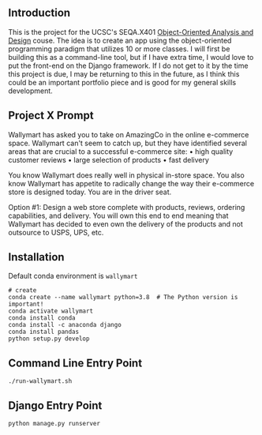 ## Introduction

This is the project for the UCSC's SEQA.X401 [Object-Oriented Analysis and Design](https://www.ucsc-extension.edu/courses/object-oriented-analysis-and-design/) couse. The idea is to create an app using the object-oriented programming paradigm that utilizes 10 or more classes. I will first be building this as a command-line tool, but if I have extra time, I would love to put the front-end on the Django framework. If I do not get to it by the time this project is due, I may be returning to this in the future, as I think this could be an important portfolio piece and is good for my general skills development.



## Project X Prompt

Wallymart has asked you to take on AmazingCo in the online e-commerce space. Wallymart can't seem to catch up, but they have identified several areas that are crucial to a successful e-commerce site:
• high quality customer reviews
• large selection of products
• fast delivery

You know Wallymart does really well in physical in-store space. You also know Wallymart has appetite to radically change the way their e-commerce store is designed today.
You are in the driver seat.

Option #1: Design a web store complete with products, reviews, ordering capabilities, and delivery. You will own this end to end meaning that Wallymart has decided to even own the delivery of the products and not outsource to USPS, UPS, etc.



## Installation

Default conda environment is `wallymart`

```django
# create
conda create --name wallymart python=3.8  # The Python version is important!
conda activate wallymart
conda install conda
conda install -c anaconda django
conda install pandas
python setup.py develop
```



## Command Line Entry Point

```django
./run-wallymart.sh
```



## Django Entry Point

```django
python manage.py runserver
```
